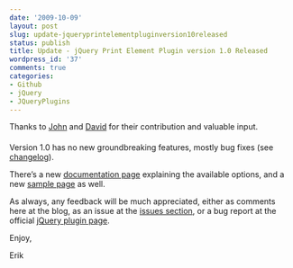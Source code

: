 ```yaml
---
date: '2009-10-09'
layout: post
slug: update-jqueryprintelementpluginversion10released
status: publish
title: Update - jQuery Print Element Plugin version 1.0 Released
wordpress_id: '37'
comments: true
categories:
- Github
- jQuery
- JQueryPlugins
---
```


Thanks to [John](http://erikzaadi.blogspot.com/2009/07/jquery-print-element-plugin.html?showComment=1250467729294#c5342334733867241109) and [David](http://github.com/ungenio) for their contribution and valuable input. 

 

#### 

 

Version 1.0 has no new groundbreaking features, mostly bug fixes (see [changelog](http://erikzaadi.github.com/jQueryPlugins/2009/10/09/jQuery-Print-Element-Release.html)).

 

There’s a new [documentation page](http://erikzaadi.github.com/jQueryPlugins/jQuery.printElement/) explaining the available options, and a new [sample page](http://erikzaadi.github.com/jQueryPlugins/jQuery.printElement/Sample) as well.

 

As always, any feedback will be much appreciated, either as comments here at the blog, as an issue at the [issues section](http://github.com/erikzaadi/jQueryPlugins/issues/labels/printElement), or a bug report at the official [jQuery plugin page](http://plugins.jquery.com/project/printElement).

 

Enjoy,

 

Erik

 

